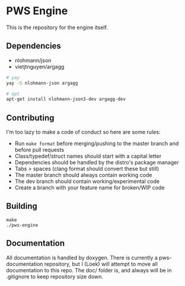 # PWS Engine

This is the repository for the engine itself.

## Dependencies

- nlohmann/json
- vietjtnguyen/argagg

```sh
# yay
yay -S nlohmann-json argagg
```

```sh
# apt
apt-get install nlohmann-json3-dev argagg-dev
```

## Contributing

I'm too lazy to make a code of conduct so here are some rules:

- Run `make format` before merging/pushing to the master branch and before pull requests
- Class/typedef/struct names should start with a capital letter
- Dependencies should be handled by the distro's package manager
- Tabs > spaces (clang format should convert these but still)
- The master branch should always contain working code
- The dev branch should contain working/experimental code
- Create a branch with your feature name for broken/WIP code

## Building

```
make
./pws-engine
```

## Documentation

All documentation is handled by doxygen. There is currently a pws-documentation repository, but I (Loek) will attempt to move all documentation to this repo. The doc/ folder is, and always will be in .gitignore to keep repository size down.

